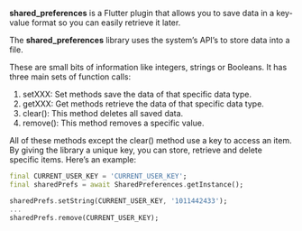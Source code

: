 
**shared_preferences** is a Flutter plugin that allows you to save data in a key-value format so you can easily retrieve it later.

The **shared_preferences** library uses the system’s API’s to store data into a file. 

These are small bits of information like integers, strings or Booleans. It has three main sets of function calls: 
1. setXXX: Set methods save the data of that specific data type. 
2. getXXX: Get methods retrieve the data of that specific data type. 
3. clear(): This method deletes all saved data. 
4. remove(): This method removes a specific value.

All of these methods except the clear() method use a key to access an item. By giving the library a unique key, you can store, retrieve and delete specific items. 
Here’s an example: 
```dart
final CURRENT_USER_KEY = 'CURRENT_USER_KEY'; 
final sharedPrefs = await SharedPreferences.getInstance(); 

sharedPrefs.setString(CURRENT_USER_KEY, '1011442433'); 
... 
sharedPrefs.remove(CURRENT_USER_KEY);
```

